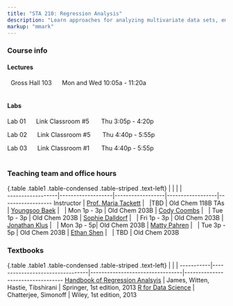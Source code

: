 ```yaml
---
title: "STA 210: Regression Analysis"
description: "Learn approaches for analyzing multivariate data sets, emphasizing analysis of variance, linear regression, and logistic regression. Learn techniques for checking the appropriateness of proposed models, such as residual analyses and case influence diagnostics, and techniques for selecting models. Gain experience dealing with the challenges that arise in practice through assignments that utilize real-world data. This class emphasizes data analysis over mathematical theory."
markup: "mmark"
---
```


### Course info

#### Lectures

<font color="#339898"><i class="fas fa-university"></i></font> &nbsp; Gross Hall 103 &nbsp;&nbsp; <font color="#339898"><i class="fas fa-calendar"></i></font> &nbsp; Mon and Wed 10:05a - 11:20a
<br>
<br>

#### Labs

Lab 01 &nbsp;&nbsp; <font color="#339898"><i class="fas fa-university"></i></font> &nbsp; Link Classroom #5 &nbsp;&nbsp;&nbsp; <font color="#339898"><i class="fas fa-calendar"></i></font> &nbsp; Thu 3:05p - 4:20p

Lab 02  &nbsp;&nbsp; <font color="#339898"><i class="fas fa-university"></i></font> &nbsp; Link Classroom #5 &nbsp;&nbsp;&nbsp; <font color="#339898"><i class="fas fa-calendar"></i></font> &nbsp; Thu 4:40p - 5:55p

Lab 03  &nbsp;&nbsp; <font color="#339898"><i class="fas fa-university"></i></font> &nbsp; Link Classroom #1 &nbsp;&nbsp;&nbsp; <font color="#339898"><i class="fas fa-calendar"></i></font> &nbsp; Thu 4:40p - 5:55p
<br>
<br>

### Teaching team and office hours 

{.table .table1 .table-condensed .table-striped .text-left}
<span></span>     | <span></span>     | <span></span>    | <span></span>    |  <span></span>      
------------------|-------------------|------------------|------------------|------------------ 
Instructor        | [Prof. Maria Tackett](http://stat.duke.edu/~mt324/) | <a href="mailto:maria.tackett@duke.edu" title="email"><i class="fa fa-envelope"></i></a> &nbsp; <a href="https://github.com/matackett" title="GitHub"><i class="fa fa-github"></i></a> |TBD | Old Chem 118B
TAs               | [Youngsoo Baek](https://stat.duke.edu/people/youngsoo-baek-0) | <a href="mailto:youngsoo.baek@duke.edu" title="email"><i class="fa fa-envelope"></i></a> &nbsp; <a href="https://github.com/ybaek" title="GitHub"><i class="fa fa-github"></i></a> | Mon 1p - 3p | Old Chem 203B
                  | [Cody Coombs](https://github.com/coombscody) | <a href="mailto:cody.coombs@duke.edu" title="email"><i class="fa fa-envelope"></i></a> &nbsp; <a href="https://github.com/coombscody" title="GitHub"><i class="fa fa-github"></i></a> | Tue 1p - 3p | Old Chem 203B
                  | [Sophie Dalldorf](https://www.linkedin.com/in/sophie-dalldorf-598a16192/) | <a href="mailto:sophia.dalldorf@duke.edu" title="email"><i class="fa fa-envelope"></i></a> &nbsp; <a href="https://github.com/sophiedalldorf" title="GitHub"><i class="fa fa-github"></i></a> | Fri 1p - 3p | Old Chem 203B
                  | [Jonathan Klus](https://stat.duke.edu/people/jonathan-klus) | <a href="mailto:jonathan.klus@duke.edu" title="email"><i class="fa fa-envelope"></i></a> &nbsp; <a href="https://github.com/jonklus" title="GitHub"><i class="fa fa-github"></i></a> | Mon 3p - 5p| Old Chem 203B
                  | [Matty Pahren](https://www.linkedin.com/in/mattypahren) | <a href="mailto:martha.pahren@duke.edu" title="email"><i class="fa fa-envelope"></i></a> &nbsp; <a href="https://github.com/mpahren" title="GitHub"><i class="fa fa-github"></i></a> | Tue 3p - 5p | Old Chem 203B
                  | [Ethan Shen](https://www.linkedin.com/in/ethan-shen-931010134/) | <a href="mailto:ethan.shen@duke.edu" title="email"><i class="fa fa-envelope"></i></a> &nbsp; <a href="https://github.com/ethann-shen" title="GitHub"><i class="fa fa-github"></i></a> | TBD | Old Chem 203B
                   
                   
### Textbooks

{.table .table1 .table-condensed .table-striped .text-left}
 <span></span>     | <span></span> | <span></span> | <span></span>
-----------|---------------------------------|---------------------------------|----------------------------------
[Handbook of Regression Analsyis](http://sakai.duke.edu) | James, Witten, Hastie, Tibshirani | Springer, 1st edition, 2013 
[R for Data Science](http://r4ds.had.co.nz/) | Chatterjee, Simonoff | Wiley, 1st edition, 2013 

<!--
### Materials

You should bring a fully-charged laptop or comparable device to every lecture and lab session.
-->


